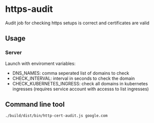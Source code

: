 # https-audit
Audit job for checking https setups is correct and certificates are valid

## Usage

### Server

Launch with enviroment variables:

* DNS_NAMES: comma seperated list of domains to check
* CHECK_INTERVAL: interval in seconds to check the domain
* CHECK_KUBERNETES_INGRESS: check all domains in kubernetes ingresses (requires service account with accesss to list ingresses)

## Command line tool

``` bash
./build/dist/bin/http-cert-audit.js google.com
```
